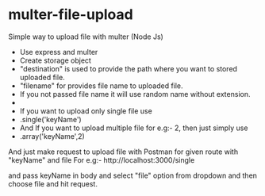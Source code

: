 # multer-file-upload
Simple way to upload file with multer (Node Js)

- Use express and multer
- Create storage object
- "destination" is used to provide the path where you want to stored uploaded file.
- "filename" for provides file name to uploaded file.
-   If you not passed file name it will use random name without extension.
-   
- If you want to upload only single file use
-   .single('keyName') 
- And If you want to upload multiple file for e.g:- 2, then just simply use
-   .array('keyName',2)

And just make request to upload file with Postman for given route with "keyName" and file
For e.g:- http://localhost:3000/single
  
and pass keyName in body and select "file" option from dropdown and then choose file and hit request.


